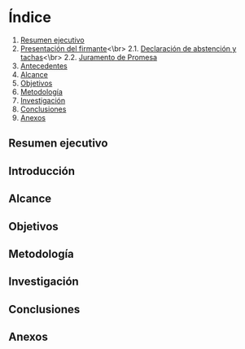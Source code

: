 # Índice

1. [Resumen ejecutivo](#resumen-ejecutivo)
2. [Presentación del firmante](#presentación-del-firmante)<\br>
   2.1. [Declaración de abstención y tachas](#declaración-de-abstención-y-tachas)<\br>
   2.2. [Juramento de Promesa](#juramento-de-promesa)
3. [Antecedentes](#antecedentes)
4. [Alcance](#alcance)
5. [Objetivos](#objetivos)
6. [Metodología](#metodología)
7. [Investigación](#investigación)
8. [Conclusiones](#conclusiones)
9. [Anexos](#anexos)

## Resumen ejecutivo

## Introducción

## Alcance

## Objetivos

## Metodología

## Investigación

## Conclusiones

## Anexos
